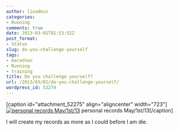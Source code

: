 ```yaml
---
author: liuadmin
categories:
- Running
comments: true
date: 2013-03-01T02:53:52Z
post_format:
- Status
slug: do-you-challenge-yourself
tags:
- marathon
- Running
- training
title: Do you challenge yourself?
url: /2013/03/01/do-you-challenge-yourself/
wordpress_id: 52274
---
```


[caption id="attachment_52275" align="aligncenter" width="723"][![personal records May/1st/13](http://7bv9gn.com1.z0.glb.clouddn.com/wp-content/uploads/2013/03/personal-records.jpg)](http://7bv9gn.com1.z0.glb.clouddn.com/wp-content/uploads/2013/03/personal-records.jpg) personal records May/1st/13[/caption]

I will create my records as more as I could before I am die.

